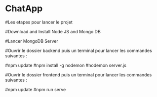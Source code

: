 # ChatApp

#Les etapes pour lancer le projet

#Download and Install Node JS and Mongo DB

#Lancer MongoDB Server 

#Ouvrir le dossier backend puis un terminal pour lancer les commandes suivantes :

#npm update
#npm install -g nodemon
#nodemon server.js

#Ouvrir le dossier frontend puis un terminal pour lancer les commandes suivantes :

#npm update
#npm run serve
